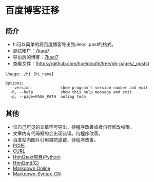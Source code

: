 百度博客迁移
==========

简介
---
* hi可以简单的将百度博客导出到Jekyll.post的格式。
* 测试帐户：[7kaqi7](http://hi.baidu.com/7kaqi7/)
* 导出后的博客：[7kaqi7](http://hueidou.github.com/hi/)
* 查看文件：(https://github.com/hueidou/hi/tree/gh-pages/_posts)

Usage: `./hi [hi_name]`

    Options:
      --version             show program's version number and exit
      -h, --help            show this help message and exit
      -p, --page=PAGE_PATH	noting todo

其他
---
* 仅自己可见的文章不可导出，待程序改善或者自行修改权限。
* 文章内有代码框的会出现错误。待程序改善。
* 百度站内图片引用被防盗链，待程序改善。
* [PCRE](http://www.pcre.org/)
* [CURL](http://curl.haxx.se/)
* [Html2text项目(Python)](http://github.com/aaronsw/html2text/)
* [Html2md(C)](https://github.com/hueidou/html2md/)
* [Markdown Online](http://joncom.be/experiments/markdown-editor/edit/)
* [Markdown-Syntax-CN](https://gitcafe.com/riku/Markdown-Syntax-CN/blob/master/syntax.md)